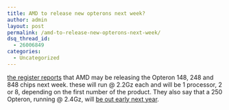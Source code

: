 ```yaml
---
title: AMD to release new opterons next week?
author: admin
layout: post
permalink: /amd-to-release-new-opterons-next-week/
dsq_thread_id:
  - 26006849
categories:
  - Uncategorized
---
```

[the register reports][1] that AMD may be releasing the Opteron 148, 248 and 848 chips next week. these will run @ 2.2Gz each and will be 1 processor, 2 or 8, depending on the first number of the product. They also say that a 250 Opteron, running @ 2.4Gz, will [be out early next year][2].

 [1]: http://www.theregister.co.uk/content/3/33934.html
 [2]: http://www.theregister.co.uk/content/3/33813.html